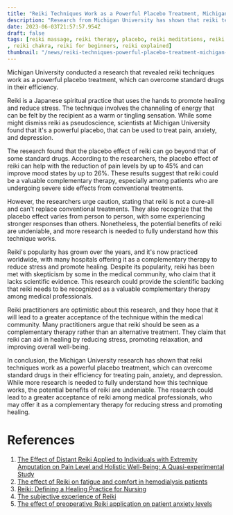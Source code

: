 ```yaml
---
title: "Reiki Techniques Work as a Powerful Placebo Treatment, Michigan University Finds"
description: "Research from Michigan University has shown that reiki techniques work as a powerful placebo treatment, which can overcome standard drugs in their efficiency for treating pain, anxiety, and depression."
date: 2023-06-03T21:57:57.954Z
draft: false
tags: [reiki massage, reiki therapy, placebo, reiki meditations, reiki healing what is, reiki is it real, reiki infinite healer, quantum reiki
, reiki chakra, reiki for beginners, reiki explained]
thumbnail: "/news/reiki-techniques-powerful-placebo-treatment-michigan-university/thumb.png"
---
```


Michigan University conducted a research that revealed reiki techniques work as a powerful placebo treatment, which can overcome standard drugs in their efficiency. 

Reiki is a Japanese spiritual practice that uses the hands to promote healing and reduce stress. The technique involves the channeling of energy that can be felt by the recipient as a warm or tingling sensation. While some might dismiss reiki as pseudoscience, scientists at Michigan University found that it's a powerful placebo, that can be used to treat pain, anxiety, and depression.

The research found that the placebo effect of reiki can go beyond that of some standard drugs. According to the researchers, the placebo effect of reiki can help with the reduction of pain levels by up to 45% and can improve mood states by up to 26%. These results suggest that reiki could be a valuable complementary therapy, especially among patients who are undergoing severe side effects from conventional treatments. 

However, the researchers urge caution, stating that reiki is not a cure-all and can't replace conventional treatments. They also recognize that the placebo effect varies from person to person, with some experiencing stronger responses than others. Nonetheless, the potential benefits of reiki are undeniable, and more research is needed to fully understand how this technique works. 

Reiki's popularity has grown over the years, and it's now practiced worldwide, with many hospitals offering it as a complementary therapy to reduce stress and promote healing. Despite its popularity, reiki has been met with skepticism by some in the medical community, who claim that it lacks scientific evidence. This research could provide the scientific backing that reiki needs to be recognized as a valuable complementary therapy among medical professionals. 

Reiki practitioners are optimistic about this research, and they hope that it will lead to a greater acceptance of the technique within the medical community. Many practitioners argue that reiki should be seen as a complementary therapy rather than an alternative treatment. They claim that reiki can aid in healing by reducing stress, promoting relaxation, and improving overall well-being. 

In conclusion, the Michigan University research has shown that reiki techniques work as a powerful placebo treatment, which can overcome standard drugs in their efficiency for treating pain, anxiety, and depression. While more research is needed to fully understand how this technique works, the potential benefits of reiki are undeniable. The research could lead to a greater acceptance of reiki among medical professionals, who may offer it as a complementary therapy for reducing stress and promoting healing.

# References
1. [The Effect of Distant Reiki Applied to Individuals with Extremity Amputation on Pain Level and Holistic Well-Being: A Quasi-experimental Study](https://doi.org/10.1016/j.pmn.2023.11.003)
2. [The effect of Reiki on fatigue and comfort in hemodialysis patients](https://doi.org/10.1016/j.explore.2022.12.009)
3. [Reiki: Defining a Healing Practice for Nursing](https://doi.org/10.1016/j.cnur.2020.06.017)
4. [The subjective experience of Reiki](https://doi.org/10.1016/j.explore.2022.06.015)
5. [The effect of preoperative Reiki application on patient anxiety levels](https://doi.org/10.1016/j.explore.2020.01.003)